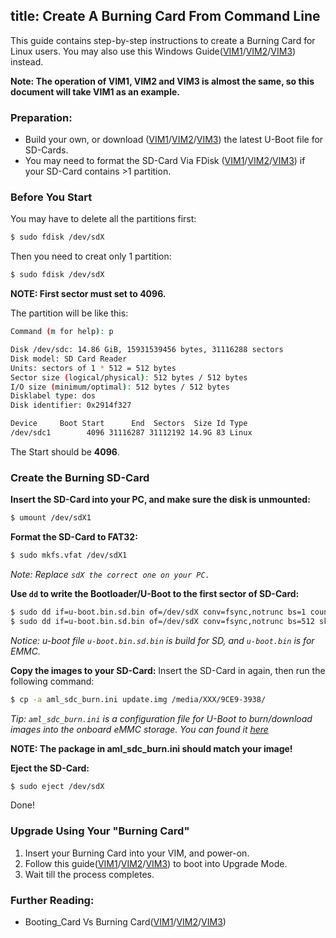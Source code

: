 title: Create A Burning Card From Command Line
---
This guide contains step-by-step instructions to create a Burning Card for Linux users. You may also use this Windows Guide([VIM1](/vim1/UpgradeViaTFBurningCard.html)/[VIM2](/vim2/UpgradeViaTFBurningCard.html)/[VIM3](/vim3/UpgradeViaTFBurningCard.html)) instead.

**Note: The operation of VIM1, VIM2 and VIM3 is almost the same, so this document will take VIM1 as an example.**

### Preparation:
* Build your own, or download ([VIM1](https://dl.khadas.com/Firmware/VIM1/U-boot/)/[VIM2](https://dl.khadas.com/Firmware/VIM2/U-boot/)/[VIM3](https://dl.khadas.com/Firmware/VIM3/U-boot/)) the latest U-Boot file for SD-Cards.
* You may need to format the SD-Card Via FDisk ([VIM1](/vim1/CreateBurnCardViaCLI.html)/[VIM2](/vim2/CreateBurnCardViaCLI.html)/[VIM3](/vim3/CreateBurnCardViaCLI.html)) if your SD-Card contains >1 partition.


### Before You Start

You may have to delete all the partitions first:

```sh
$ sudo fdisk /dev/sdX
```

Then you need to creat only 1 partition:

```sh
$ sudo fdisk /dev/sdX
```

**NOTE: First sector must set to 4096.**

The partition will be like this:

```sh
Command (m for help): p

Disk /dev/sdc: 14.86 GiB, 15931539456 bytes, 31116288 sectors
Disk model: SD Card Reader
Units: sectors of 1 * 512 = 512 bytes
Sector size (logical/physical): 512 bytes / 512 bytes
I/O size (minimum/optimal): 512 bytes / 512 bytes
Disklabel type: dos
Disk identifier: 0x2914f327

Device     Boot Start      End  Sectors  Size Id Type
/dev/sdc1        4096 31116287 31112192 14.9G 83 Linux
```

The Start should be **4096**.

### Create the Burning SD-Card
**Insert the SD-Card into your PC, and make sure the disk is unmounted:**
```sh
$ umount /dev/sdX1
```

**Format the SD-Card to FAT32:**
```sh
$ sudo mkfs.vfat /dev/sdX1
```

*Note: Replace `sdX the correct one on your PC.`*

**Use `dd` to write the Bootloader/U-Boot to the first sector of SD-Card:**
```sh
$ sudo dd if=u-boot.bin.sd.bin of=/dev/sdX conv=fsync,notrunc bs=1 count=444
$ sudo dd if=u-boot.bin.sd.bin of=/dev/sdX conv=fsync,notrunc bs=512 skip=1 seek=1
```
*Notice: u-boot file `u-boot.bin.sd.bin` is build for SD, and `u-boot.bin` is for EMMC.*

**Copy the images to your SD-Card:**
Insert the SD-Card in again, then run the following command:
```sh
$ cp -a aml_sdc_burn.ini update.img /media/XXX/9CE9-3938/
```
*Tip: `aml_sdc_burn.ini` is a configuration file for U-Boot to burn/download images into the onboard eMMC storage. You can found it [here](https://github.com/khadas/images_upgrade/blob/master/Amlogic/aml_sdc_burn.ini)*

**NOTE: The package in aml_sdc_burn.ini should match your image!**

**Eject the SD-Card:**
```sh
$ sudo eject /dev/sdX
```

Done!

### Upgrade Using Your "Burning Card"

1. Insert your Burning Card into your VIM, and power-on.
2. Follow this guide([VIM1](/vim1/HowtoBootIntoUpgradeMode.html)/[VIM2](/vim2/HowtoBootIntoUpgradeMode.html)/[VIM3](/vim3/HowtoBootIntoUpgradeMode.html)) to boot into Upgrade Mode.
3. Wait till the process completes.

### Further Reading:
* Booting_Card Vs Burning Card([VIM1](/vim1/BootingCardVsBurningCard.html)/[VIM2](/vim2/BootingCardVsBurningCard.html)/[VIM3](/vim3/BootingCardVsBurningCard.html))

